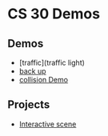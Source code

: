 # CS 30 Demos
## Demos
  - [traffic](traffic light)
  - [back up](backup)
  - [collision Demo](collision)

## Projects
  - [Interactive scene](scene)